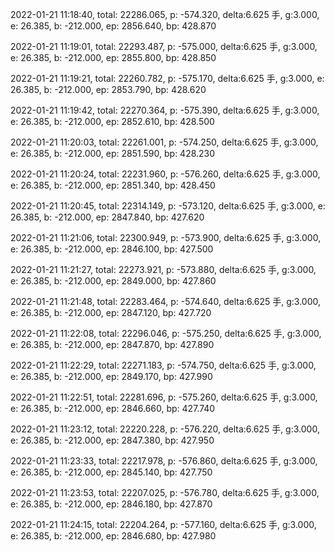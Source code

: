 2022-01-21 11:18:40, total: 22286.065, p: -574.320, delta:6.625 手, g:3.000, e: 26.385, b: -212.000, ep: 2856.640, bp: 428.870

2022-01-21 11:19:01, total: 22293.487, p: -575.000, delta:6.625 手, g:3.000, e: 26.385, b: -212.000, ep: 2855.800, bp: 428.850

2022-01-21 11:19:21, total: 22260.782, p: -575.170, delta:6.625 手, g:3.000, e: 26.385, b: -212.000, ep: 2853.790, bp: 428.620

2022-01-21 11:19:42, total: 22270.364, p: -575.390, delta:6.625 手, g:3.000, e: 26.385, b: -212.000, ep: 2852.610, bp: 428.500

2022-01-21 11:20:03, total: 22261.001, p: -574.250, delta:6.625 手, g:3.000, e: 26.385, b: -212.000, ep: 2851.590, bp: 428.230

2022-01-21 11:20:24, total: 22231.960, p: -576.260, delta:6.625 手, g:3.000, e: 26.385, b: -212.000, ep: 2851.340, bp: 428.450

2022-01-21 11:20:45, total: 22314.149, p: -573.120, delta:6.625 手, g:3.000, e: 26.385, b: -212.000, ep: 2847.840, bp: 427.620

2022-01-21 11:21:06, total: 22300.949, p: -573.900, delta:6.625 手, g:3.000, e: 26.385, b: -212.000, ep: 2846.100, bp: 427.500

2022-01-21 11:21:27, total: 22273.921, p: -573.880, delta:6.625 手, g:3.000, e: 26.385, b: -212.000, ep: 2849.000, bp: 427.860

2022-01-21 11:21:48, total: 22283.464, p: -574.640, delta:6.625 手, g:3.000, e: 26.385, b: -212.000, ep: 2847.120, bp: 427.720

2022-01-21 11:22:08, total: 22296.046, p: -575.250, delta:6.625 手, g:3.000, e: 26.385, b: -212.000, ep: 2847.870, bp: 427.890

2022-01-21 11:22:29, total: 22271.183, p: -574.750, delta:6.625 手, g:3.000, e: 26.385, b: -212.000, ep: 2849.170, bp: 427.990

2022-01-21 11:22:51, total: 22281.696, p: -575.260, delta:6.625 手, g:3.000, e: 26.385, b: -212.000, ep: 2846.660, bp: 427.740

2022-01-21 11:23:12, total: 22220.228, p: -576.220, delta:6.625 手, g:3.000, e: 26.385, b: -212.000, ep: 2847.380, bp: 427.950

2022-01-21 11:23:33, total: 22217.978, p: -576.860, delta:6.625 手, g:3.000, e: 26.385, b: -212.000, ep: 2845.140, bp: 427.750

2022-01-21 11:23:53, total: 22207.025, p: -576.780, delta:6.625 手, g:3.000, e: 26.385, b: -212.000, ep: 2846.180, bp: 427.870

2022-01-21 11:24:15, total: 22204.264, p: -577.160, delta:6.625 手, g:3.000, e: 26.385, b: -212.000, ep: 2846.680, bp: 427.980